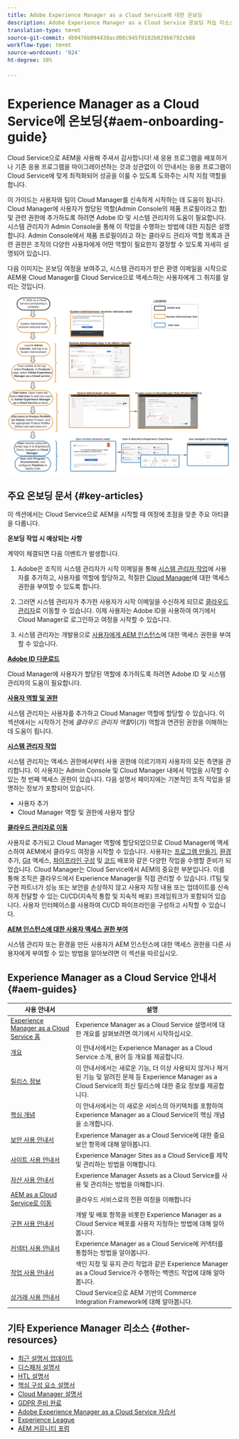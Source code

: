 ```yaml
---
title: Adobe Experience Manager as a Cloud Service에 대한 온보딩
description: Adobe Experience Manager as a Cloud Service 온보딩 자습 리소스 및 설명서 링크
translation-type: tm+mt
source-git-commit: 4b9476b094438acd08c945f0102b029b6792cb88
workflow-type: tm+mt
source-wordcount: '924'
ht-degree: 38%

---
```



# Experience Manager as a Cloud Service에 온보딩{#aem-onboarding-guide}

Cloud Service으로 AEM을 사용해 주셔서 감사합니다! 새 응용 프로그램을 배포하거나 기존 응용 프로그램을 마이그레이션하는 것과 상관없이 이 안내서는 응용 프로그램이 Cloud Service에 맞게 최적화되어 성공을 이룰 수 있도록 도와주는 시작 지점 역할을 합니다.

이 가이드는 사용자와 팀이 Cloud Manager를 신속하게 시작하는 데 도움이 됩니다. Cloud Manager에 사용자가 할당된 역할(Admin Console의 제품 프로필이라고 함) 및 관련 권한에 추가하도록 하려면 Adobe ID 및 시스템 관리자의 도움이 필요합니다. 시스템 관리자가 Admin Console을 통해 이 작업을 수행하는 방법에 대한 지침은 설명합니다. Admin Console에서 제품 프로필이라고 하는 클라우드 관리자 역할 목록과 관련 권한은 조직의 다양한 사용자에게 어떤 역할이 필요한지 결정할 수 있도록 자세히 설명되어 있습니다.

다음 이미지는 온보딩 여정을 보여주고, 시스템 관리자가 받은 환영 이메일을 시작으로 AEM용 Cloud Manager를 Cloud Service으로 액세스하는 사용자에게 그 취지를 알리는 것입니다.

![](/help/onboarding/what-is-required/assets/cust-journey.png)

## 주요 온보딩 문서 {#key-articles}

이 섹션에서는 Cloud Service으로 AEM을 시작할 때 여정에 초점을 맞춘 주요 아티클을 다룹니다.

**온보딩 작업 시 예상되는 사항**

계약이 체결되면 다음 이벤트가 발생합니다.

1. Adobe은 조직의 시스템 관리자가 시작 이메일을 통해 [시스템 관리자 작업](/help/onboarding/what-is-required/add-users-assign-cm-roles.md)에 사용자를 추가하고, 사용자를 역할에 할당하고, 적절한 [Cloud Manager](/help/onboarding/what-is-required/navigate-to-cloud-manager.md)에 대한 액세스 권한을 부여할 수 있도록 합니다.

1. 그러면 시스템 관리자가 추가한 사용자가 시작 이메일을 수신하게 되므로 [클라우드 관리자](/help/onboarding/what-is-required/navigate-to-cloud-manager.md)로 이동할 수 있습니다. 이제 사용자는 Adobe ID을 사용하여 여기에서 Cloud Manager로 로그인하고 여정을 시작할 수 있습니다.

1. 시스템 관리자는 개발용으로 [사용자에게 AEM 인스턴스](/help/onboarding/what-is-required/accessing-aem-instance.md)에 대한 액세스 권한을 부여할 수 있습니다.

**[Adobe ID 다운로드](/help/onboarding/what-is-required/get-your-adobe-id.md)**

Cloud Manager에 사용자가 할당된 역할에 추가하도록 하려면 Adobe ID 및 시스템 관리자의 도움이 필요합니다.

**[사용자 역할 및 권한](/help/onboarding/what-is-required/user-roles-permissions.md)**

시스템 관리자는 사용자를 추가하고 Cloud Manager 역할에 할당할 수 있습니다. 이 섹션에서는 시작하기 전에 *클라우드 관리자 역할*&#x200B;이(가) 역할과 연관된 권한을 이해하는 데 도움이 됩니다.

**[시스템 관리자 작업](/help/onboarding/what-is-required/add-users-assign-cm-roles.md)**

시스템 관리자는 액세스 권한에서부터 사용 권한에 이르기까지 사용자의 모든 측면을 관리합니다. 이 사용자는 Admin Console 및 Cloud Manager 내에서 작업을 시작할 수 있는 첫 번째 액세스 권한이 있습니다.
다음 설명서 페이지에는 기본적인 조직 작업을 설명하는 정보가 포함되어 있습니다.

* 사용자 추가
* Cloud Manager 역할 및 권한에 사용자 할당

**[클라우드 관리자로 이동](/help/onboarding/what-is-required/navigate-to-cloud-manager.md)**

사용자로 추가되고 Cloud Manager 역할에 할당되었으므로 Cloud Manager에 액세스하여 AEM에서 클라우드 여정을 시작할 수 있습니다. 사용자는 [프로그램 만들기](/help/onboarding/getting-access-to-aem-in-cloud/understand-program-types.md), [환경](/help/implementing/cloud-manager/manage-environments.md) 추가, [Git](/help/implementing/cloud-manager/accessing-git.md) 액세스, [파이프라인 구성](/help/implementing/cloud-manager/configure-pipeline.md) 및 [코드](/help/implementing/cloud-manager/deploy-code.md) 배포와 같은 다양한 작업을 수행할 준비가 되었습니다.
Cloud Manager는 Cloud Service에서 AEM의 중요한 부분입니다. 이를 통해 조직은 클라우드에서 Experience Manager을 직접 관리할 수 있습니다. IT팀 및 구현 파트너가 성능 또는 보안을 손상하지 않고 사용자 지정 내용 또는 업데이트를 신속하게 전달할 수 있는 CI/CD(지속적 통합 및 지속적 배포) 프레임워크가 포함되어 있습니다. 사용자 인터페이스를 사용하여 CI/CD 파이프라인을 구성하고 시작할 수 있습니다.

**[AEM 인스턴스에 대한 사용자 액세스 권한 부여](/help/onboarding/what-is-required/accessing-aem-instance.md)**

시스템 관리자 또는 환경을 만든 사용자가 AEM 인스턴스에 대한 액세스 권한을 다른 사용자에게 부여할 수 있는 방법을 알아보려면 이 섹션을 따르십시오.

## Experience Manager as a Cloud Service 안내서 {#aem-guides}

| 사용 안내서 | 설명 |
|---|---|
| [Experience Manager as a Cloud Service 홈](/help/landing/home.md) | Experience Manager as a Cloud Service 설명서에 대한 개요를 살펴보려면 여기에서 시작하십시오. |
| [개요](/help/overview/home.md) | 이 안내서에서는 Experience Manager as a Cloud Service 소개, 용어 등 개요를 제공합니다. |
| [릴리스 정보](/help/release-notes/home.md) | 이 안내서에서는 새로운 기능, 더 이상 사용되지 않거나 제거된 기능 및 알려진 문제 등 Experience Manager as a Cloud Service의 최신 릴리스에 대한 중요 정보를 제공합니다. |
| [핵심 개념](/help/core-concepts/home.md) | 이 안내서에서는 이 새로운 서비스의 아키텍처를 포함하여 Experience Manager as a Cloud Service의 핵심 개념을 소개합니다. |
| [보안 사용 안내서](/help/security/home.md) | Experience Manager as a Cloud Service에 대한 중요 보안 항목에 대해 알아봅니다. |
| [사이트 사용 안내서](/help/sites-cloud/home.md) | Experience Manager Sites as a Cloud Service를 제작 및 관리하는 방법을 이해합니다. |
| [자산 사용 안내서](/help/assets/home.md) | Experience Manager Assets as a Cloud Service를 사용 및 관리하는 방법을 이해합니다. |
| [AEM as a Cloud Service로 이동](/help/move-to-cloud-service/home.md) | 클라우드 서비스로의 전환 여정을 이해합니다 |
| [구현 사용 안내서](/help/implementing/home.md) | 개발 및 배포 항목을 비롯한 Experience Manager as a Cloud Service 배포를 사용자 지정하는 방법에 대해 알아봅니다. |
| [커넥터 사용 안내서](/help/connectors/home.md) | Experience Manager as a Cloud Service에 커넥터를 통합하는 방법을 알아봅니다. |
| [작업 사용 안내서](/help/operations/home.md) | 색인 지정 및 유지 관리 작업과 같은 Experience Manager as a Cloud Service가 수행하는 백엔드 작업에 대해 알아봅니다. |
| [상거래 사용 안내서](/help/commerce-cloud/home.md) | Cloud Service으로 AEM 기반의 Commerce Integration Framework에 대해 알아봅니다. |

## 기타 Experience Manager 리소스 {#other-resources}

* [최근 설명서 업데이트](https://helpx.adobe.com/kr/experience-manager/documentation-updates.html#AEMasaCloudService)
* [디스패처 설명서](/help/implementing/dispatcher/overview.md)
* [HTL 설명서](https://docs.adobe.com/content/help/ko-KR/experience-manager-htl/using/overview.html)
* [핵심 구성 요소 설명서](https://docs.adobe.com/content/help/ko-KR/experience-manager-core-components/using/introduction.html)
* [Cloud Manager 설명서](https://docs.adobe.com/content/help/en/experience-manager-cloud-service/onboarding/getting-access/cloud-service-programs/first-time-login.html)
* [GDPR 준비 완료](/help/onboarding/data-privacy-and-protection-readiness/aem-readiness.md)
* [Adobe Experience Manager as a Cloud Service 자습서](https://docs.adobe.com/content/help/ko-KR/experience-manager-learn/cloud-service/overview.html)
* [Experience League](https://guided.adobe.com/?promoid=K42KVXHD&amp;mv=other#solutions/experience-manager)
* [AEM 커뮤니티 포럼](https://forums.adobe.com/community/experience-cloud/marketing-cloud/experience-manager)